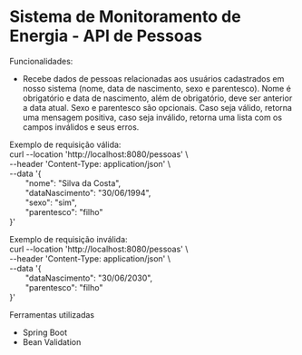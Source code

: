 # Sistema de Monitoramento de Energia - API de Pessoas

Funcionalidades:

* Recebe dados de pessoas relacionadas aos usuários cadastrados em nosso sistema 
(nome, data de nascimento, sexo e parentesco). Nome é obrigatório e 
data de nascimento, além de obrigatório, deve ser anterior a data atual. 
Sexo e parentesco são opcionais. Caso seja válido, retorna uma mensagem 
positiva, caso seja inválido, retorna uma lista com os campos inválidos 
e seus erros.

Exemplo de requisição válida:  
curl --location 'http://localhost:8080/pessoas' \  
--header 'Content-Type: application/json' \  
--data '{  
&emsp;&emsp;"nome": "Silva da Costa",  
&emsp;&emsp;"dataNascimento": "30/06/1994",  
&emsp;&emsp;"sexo": "sim",  
&emsp;&emsp;"parentesco": "filho"  
}'

Exemplo de requisição inválida:  
curl --location 'http://localhost:8080/pessoas' \  
--header 'Content-Type: application/json' \  
--data '{  
&emsp;&emsp;"dataNascimento": "30/06/2030",  
&emsp;&emsp;"parentesco": "filho"  
}'

Ferramentas utilizadas

* Spring Boot
* Bean Validation
